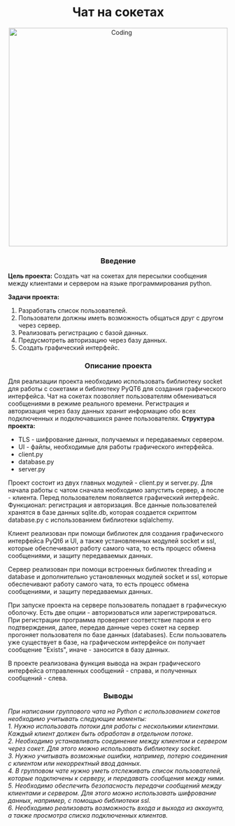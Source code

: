 
<h1 align="center">Чат на сокетах</h1>

<div align='center'>
<img align="center" alt="Coding" width="500" src="https://i.imgur.com/uTJjC0B.jpg">
</div>

<h3 align="center">Введение</h3>

**Цель проекта:** Создать чат на сокетах для пересылки сообщения между клиентами и сервером на языке программирования python.

**Задачи проекта:**
1. Разработать список пользователей.
2. Пользователи должны иметь возможность общаться друг с другом через сервер.
3. Реализовать регистрацию с базой данных.
4. Предусмотреть авторизацию через базу данных.
5. Создать графический интерфейс.


<h3 align="center">Описание проекта</h3>

Для реализации проекта необходимо использовать библиотеку socket для работы с сокетами и библиотеку PyQT6 для создания графического интерфейса.
Чат на сокетах позволяет пользователям обмениваться сообщениями в режиме реального времени. Регистрация и авторизация через базу данных хранит информацию обо всех подключенных и подключавшихся ранее пользователях.
**Структура проекта:**
- TLS - шифрование данных, получаемых и передаваемых сервером.
- UI - файлы, необходимые для работы графического интерфейса.
- client.py
- database.py
- server.py

Проект состоит из двух главных модулей - client.py и server.py. Для начала работы с чатом сначала необходимо запустить сервер, а после - клиента. Перед пользователем появляется графический интерфейс. Функционал: регистрация и авторизация. Все данные пользователей хранятся в базе данных sqlite.db, которая создается скриптом database.py с использованием библиотеки sqlalchemy.

Клиент реализован при помощи библиотек для создания графического интерфейса PyQt6 и UI, а также установленных модулей socket и ssl, которые обеспечивают работу самого чата, то есть процесс обмена сообщениями, и защиту передаваемых данных.

Сервер реализован при помощи встроенных библиотек threading и database и дополнительно установленных модулей socket и ssl, которые обеспечивают работу самого чата, то есть процесс обмена сообщениями, и защиту передаваемых данных.

При запуске проекта на сервере пользователь попадает в графическую оболочку. Есть две опции - авторизоваться или зарегистрироваться. При регистрации программа проверяет соответствие пароля и его подтверждения, далее, передав данные через сокет на сервер прогоняет пользователя по базе данных (databases). Если пользователь уже существует в базе, на графическом интерфейсе он получает сообщение "Exists", иначе - заносится в базу данных. 

В проекте реализована функция вывода на экран графического интерфейса отправленных сообщений - справа, и полученных сообщений - слева.

<h3 align="center">Выводы</h3>
<em>При написании группового чата на Python с использованием сокетов необходимо учитывать следующие моменты:<em><br>
1. Нужно использовать потоки для работы с несколькими клиентами. Каждый клиент должен быть обработан в отдельном потоке.<br>
2. Необходимо устанавливать соединение между клиентом и сервером через сокет. Для этого можно использовать библиотеку socket.<br>
3. Нужно учитывать возможные ошибки, например, потерю соединения с клиентом или некорректный ввод данных.<br>
4. В групповом чате нужно уметь отслеживать список пользователей, которые подключены к серверу, и передавать сообщения между ними.<br>
5. Необходимо обеспечить безопасность передачи сообщений между клиентами и сервером. Для этого можно использовать шифрование данных, например, с помощью библиотеки ssl.<br>
6. Необходимо реализовать возможность входа и выхода из аккаунта, а также просмотра списка подключенных клиентов.


